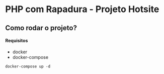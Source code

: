 # PHP com Rapadura - Projeto Hotsite

## Como rodar o projeto?

#### Requisitos
- docker
- docker-compose


`docker-compose up -d `